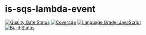 # is-sqs-lambda-event

[![Quality Gate Status](https://sonarcloud.io/api/project_badges/measure?project=com.jordansinko.is-sqs-lambda-event&metric=alert_status)](https://sonarcloud.io/dashboard?id=com.jordansinko.is-sqs-lambda-event) [![Coverage](https://sonarcloud.io/api/project_badges/measure?project=com.jordansinko.is-sqs-lambda-event&metric=coverage)](https://sonarcloud.io/dashboard?id=com.jordansinko.is-sqs-lambda-event) [![Language Grade: JavaScript](https://img.shields.io/lgtm/grade/javascript/g/JordanSinko/is-sqs-lambda-event.svg?logo=lgtm&logoWidth=18)](https://lgtm.com/projects/g/JordanSinko/is-sqs-lambda-event/context:javascript) [![Build Status](https://shields-staging-pr-3898.herokuapp.com/github/actions/JordanSinko/is-sqs-lambda-event/Github%20Pushflow)](https://github.com/JordanSinko/is-sqs-lambda-event/actions)
